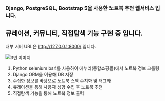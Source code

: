### Django, PostgreSQL, Bootstrap 5을 사용한 노트북 추천 웹서비스 입니다.
## 큐레이션, 커뮤니티, 직접탐색 기능 구현 중 입니다.

내부 서버 URL은 http://127.0.0.1:8000/ 입니다.

![3번 이미지](https://user-images.githubusercontent.com/65838532/188205727-b45a8859-a47e-4b3e-833d-93be8f255fa3.png)

1. Python selenium bs4를 사용하여 에누리(종합쇼핑몰)에서 노트북 정보 크롤링
2. Django ORM을 이용해 DB 저장
3. 수집한 정보를 바탕으로 노트북 스펙 수치화 및 태그화
4. 큐레이션을 통해 사용자 성향 수집 후 노트북 추천
5. 직접탐색 기능을 통해 노트북 정보 출력
